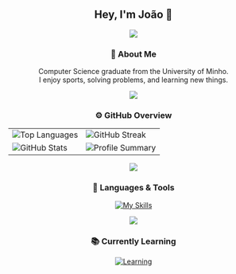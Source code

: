 <div align="center">

## Hey, I'm João 👋

<img src="https://capsule-render.vercel.app/api?type=cylinder&color=0:74b5fa,50:4493f8,100:beaafc&height=5&section=divider&animation=blinking"/>

### 🧠 About Me
Computer Science graduate from the University of Minho.  
I enjoy sports, solving problems, and learning new things.

<img src="https://capsule-render.vercel.app/api?type=cylinder&color=0:74b5fa,50:4493f8,100:beaafc&height=5&section=divider&animation=blinking"/>

### ⚙️ GitHub Overview

<table>
<tr>
<td>
<img src="https://github-readme-stats.vercel.app/api/top-langs/?username=joaomirraa&layout=donut-vertical&theme=tokyonight&hide_border=true&langs_count=10" alt="Top Languages"/>
</td>
<td>
<img src="https://streak-stats.demolab.com?user=joaomirraa&theme=tokyonight&hide_border=true&date_format=j%20M%5B%20Y%5D" alt="GitHub Streak"/>
</td>
</tr>
<tr>
<td>
<img src="https://github-readme-stats.vercel.app/api?username=joaomirraa&show_icons=true&include_all_commits=true&theme=tokyonight&hide_border=true&rank_icon=github" alt="GitHub Stats"/>
</td>
<td>
<img src="https://github-profile-summary-cards.vercel.app/api/cards/profile-details?username=joaomirraa&theme=tokyonight" alt="Profile Summary"/>
</td>
</tr>
</table>

<img src="https://capsule-render.vercel.app/api?type=cylinder&color=0:74b5fa,50:4493f8,100:beaafc&height=5&section=divider&animation=blinking"/>

### 🧰 Languages & Tools

[![My Skills](https://skillicons.dev/icons?i=rust,java,c,cpp,python,html,matlab,r,powershell,git,github,clion,pycharm,idea,visualstudio,vscode,cmake,react&perline=14)](https://skillicons.dev)

<img src="https://capsule-render.vercel.app/api?type=cylinder&color=0:74b5fa,50:4493f8,100:beaafc&height=5&section=divider&animation=blinking"/>

### 📚 Currently Learning

[![Learning](https://skillicons.dev/icons?i=python,mysql,java,c&perline=10)](https://skillicons.dev)

</div>
